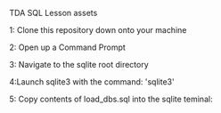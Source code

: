 TDA SQL Lesson assets

1: Clone this repository down onto your machine

2: Open up a Command Prompt

3: Navigate to the sqlite root directory

4:Launch sqlite3 with the command:
'sqlite3'

5: Copy contents of load_dbs.sql into the sqlite teminal:

